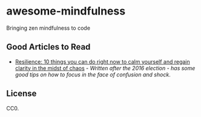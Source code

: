 # awesome-mindfulness
Bringing zen mindfulness to code

## Good Articles to Read

- [Resilience: 10 things you can do right now to calm yourself and regain clarity in the midst of chaos](https://medium.com/@duequach/resilience-10-things-you-can-do-right-now-to-calm-yourself-and-regain-clarity-in-the-midst-of-1fe83e173bca#.akjb496jp) - _Written after the 2016 election - has some good tips on how to focus in the face of confusion and shock_.

## License

CC0. 
